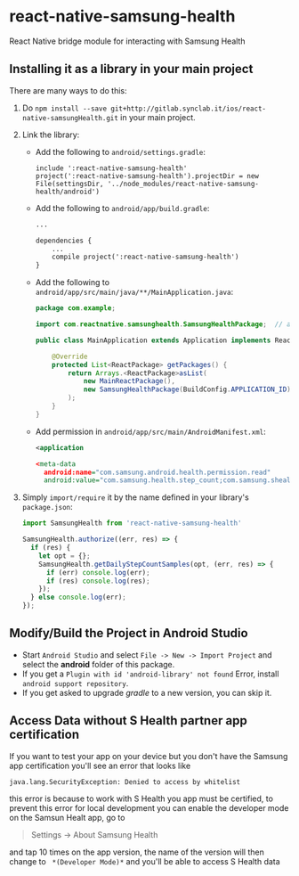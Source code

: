 # react-native-samsung-health
React Native bridge module for interacting with Samsung Health

## Installing it as a library in your main project
There are many ways to do this:

1. Do `npm install --save git+http://gitlab.synclab.it/ios/react-native-samsungHealth.git` in your main project.
2. Link the library:
    * Add the following to `android/settings.gradle`:
        ```
        include ':react-native-samsung-health'
        project(':react-native-samsung-health').projectDir = new File(settingsDir, '../node_modules/react-native-samsung-health/android')
        ```

    * Add the following to `android/app/build.gradle`:
        ```xml
        ...

        dependencies {
            ...
            compile project(':react-native-samsung-health')
        }
        ```
    * Add the following to `android/app/src/main/java/**/MainApplication.java`:
        ```java
        package com.example;

        import com.reactnative.samsunghealth.SamsungHealthPackage;  // add this for react-native-samsung-health

        public class MainApplication extends Application implements ReactApplication {

            @Override
            protected List<ReactPackage> getPackages() {
                return Arrays.<ReactPackage>asList(
                    new MainReactPackage(),
                    new SamsungHealthPackage(BuildConfig.APPLICATION_ID)     // add this for react-native-samsung-health
                );
            }
        }
        ```
    * Add permission in `android/app/src/main/AndroidManifest.xml`:
        ```xml
        <application

        <meta-data
          android:name="com.samsung.android.health.permission.read"
          android:value="com.samsung.health.step_count;com.samsung.shealth.step_daily_trend" />
        ```

3. Simply `import/require` it by the name defined in your library's `package.json`:

    ```javascript
    import SamsungHealth from 'react-native-samsung-health'

    SamsungHealth.authorize((err, res) => {
      if (res) {
        let opt = {};
        SamsungHealth.getDailyStepCountSamples(opt, (err, res) => {
          if (err) console.log(err);
          if (res) console.log(res);
        });
      } else console.log(err);
    });
    ```

## Modify/Build the Project in Android Studio

* Start `Android Studio` and select `File -> New -> Import Project` and select the **android** folder of this package.
* If you get a `Plugin with id 'android-library' not found` Error, install `android support repository`.
 * If you get asked to upgrade _gradle_ to a new version, you can skip it.
 
## Access Data without S Health partner app certification

If you want to test your app on your device but you don't have the Samsung app certification you'll see an error that looks like
```
java.lang.SecurityException: Denied to access by whitelist
```
this error is because to work with S Health you app must be certified, to prevent this error for local development you can enable the developer mode on the Samsun Healt app, go to

> Settings -> About Samsung Health

and tap 10 times on the app version, the name of the version will then change to 
` *(Developer Mode)*` and you'll be able to access S Health data
